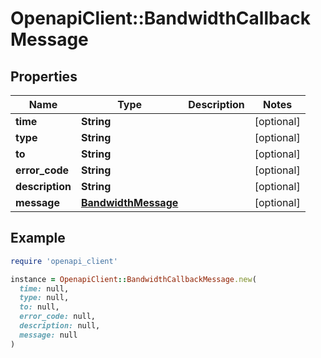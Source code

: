 # OpenapiClient::BandwidthCallbackMessage

## Properties

| Name | Type | Description | Notes |
| ---- | ---- | ----------- | ----- |
| **time** | **String** |  | [optional] |
| **type** | **String** |  | [optional] |
| **to** | **String** |  | [optional] |
| **error_code** | **String** |  | [optional] |
| **description** | **String** |  | [optional] |
| **message** | [**BandwidthMessage**](BandwidthMessage.md) |  | [optional] |

## Example

```ruby
require 'openapi_client'

instance = OpenapiClient::BandwidthCallbackMessage.new(
  time: null,
  type: null,
  to: null,
  error_code: null,
  description: null,
  message: null
)
```


